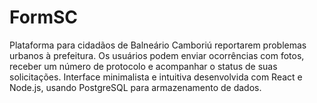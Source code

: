 # FormSC
Plataforma para cidadãos de Balneário Camboriú reportarem problemas urbanos à prefeitura. Os usuários podem enviar ocorrências com fotos, receber um número de protocolo e acompanhar o status de suas solicitações. Interface minimalista e intuitiva desenvolvida com React e Node.js, usando PostgreSQL para armazenamento de dados.
